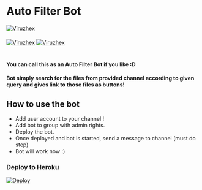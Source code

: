 # Auto Filter Bot


[![Viruzhex](https://img.shields.io/badge/Viruzhex-Channel-orange?style=for-the-badge&logo=telegram)](https://telegram.dog/Viruzhex_bot)  
ㅤㅤㅤㅤㅤㅤㅤ  
[![Viruzhex](https://img.shields.io/badge/Viruzhex-group-red?style=flat&logo=telegram)](https://telegram.dog/TroJanzSupport)  [![Viruzhex](https://img.shields.io/badge/Viruzhex-Website-red?style=flat&logo=CodersRank)](https://Viruzhex.code.blog)  
ㅤㅤㅤㅤㅤㅤㅤ  





#### You can call this as an Auto Filter Bot if you like :D
#### Bot simply search for the files from provided channel according to given query and gives link to those files as buttons!

## How to use the bot
* Add user account to your channel !
* Add bot to group with admin rights.
* Deploy the bot.
* Once deployed and bot is started, send a message to channel (must do step)
* Bot will work now :)



### Deploy to Heroku
[![Deploy](https://www.herokucdn.com/deploy/button.svg)](https://heroku.com/deploy?template=https://github.com/TroJanzHEX/Auto-Filter-Bot)

